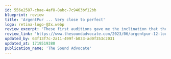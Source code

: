 ```yaml
---
id: 556e2587-cbae-4af8-8abc-7c9463bf12bb
blueprint: review
title: 'ArgentPur ... Very close to perfect'
logo: retina-logo-@2x.webp
review_excerpt: 'These first auditions gave me the inclination that these cables appeared to be very close to perfect in my mind. They incorporated a smooth ambient, creamy midrange effect similar to the best copper wires and a huge amount of silky transparency with detailed and subtle intricacies; all while maintaining and portraying a huge soundstage. The speaker cables’ inimitable bass response, was impactful and overtly deep in its character and depth. Otherwise, nothing and no part of its frequency spectrum ever shout AT YOU…offering up a boatload of such encrypted musicality!'
review_link: 'https://www.thesoundadvocate.com/2023/06/argentpur-12-loudspeaker-cables-and-heracles-rca-interconnect-review/'
updated_by: 63f13f7c-2a11-499f-b033-ad0f353c2031
updated_at: 1719519380
publication_name: 'The Sound Advocate'
---
```

